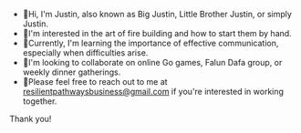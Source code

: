 - 👋Hi, I'm Justin, also known as Big Justin, Little Brother Justin, or simply Justin. 
- 👀I'm interested in the art of fire building and how to start them by hand. 
- 🌱Currently, I'm learning the importance of effective communication, especially when difficulties arise.
- 💞️I'm looking to collaborate on online Go games, Falun Dafa group, or weekly dinner gatherings.
- 🐇Please feel free to reach out to me at resilientpathwaysbusiness@gmail.com if you're interested in working together.

Thank you!
